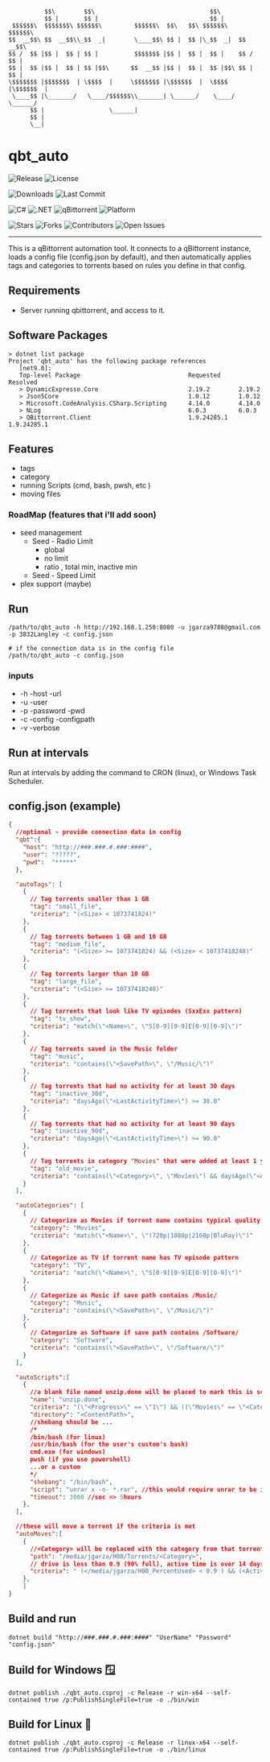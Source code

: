 ```
          $$\        $$\                                $$\               
          $$ |       $$ |                               $$ |              
 $$$$$$\  $$$$$$$\ $$$$$$\         $$$$$$\  $$\   $$\ $$$$$$\    $$$$$$\  
$$  __$$\ $$  __$$\\_$$  _|        \____$$\ $$ |  $$ |\_$$  _|  $$  __$$\ 
$$ /  $$ |$$ |  $$ | $$ |          $$$$$$$ |$$ |  $$ |  $$ |    $$ /  $$ |
$$ |  $$ |$$ |  $$ | $$ |$$\      $$  __$$ |$$ |  $$ |  $$ |$$\ $$ |  $$ |
\$$$$$$$ |$$$$$$$  | \$$$$  |     \$$$$$$$ |\$$$$$$  |  \$$$$  |\$$$$$$  |
 \____$$ |\_______/   \____/$$$$$$\\_______| \______/    \____/  \______/ 
      $$ |                  \______|                                      
      $$ |                                                                
      \__|
```

# qbt_auto

![Release](https://img.shields.io/github/v/release/jgarza9788/qbt_auto?include_prereleases&label=latest&color=028ffa)
![License](https://img.shields.io/badge/license-FSL-028ffa)

![Downloads](https://img.shields.io/github/downloads/jgarza9788/qbt_auto/total?label=downloads&color=028ffa)
![Last Commit](https://img.shields.io/github/last-commit/jgarza9788/qbt_auto?color=028ffa)

<!--
![Build](https://img.shields.io/github/actions/workflow/status/jgarza9788/qbt_auto/build.yml?label=build&color=028ffa)
![Tests](https://img.shields.io/github/actions/workflow/status/jgarza9788/qbt_auto/tests.yml?label=tests&color=028ffa)
-->

![C#](https://img.shields.io/badge/language-C%23-028ffa?logo=csharp)
![.NET](https://img.shields.io/badge/.NET-9.0-028ffa?logo=dotnet)
![qBittorrent](https://img.shields.io/badge/qBittorrent-automation-028ffa?logo=qbittorrent&logoColor=white)
![Platform](https://img.shields.io/badge/platform-Linux%20%7C%20Windows-028ffa)

![Stars](https://img.shields.io/github/stars/jgarza9788/qbt_auto?style=social&color=028ffa)
![Forks](https://img.shields.io/github/forks/jgarza9788/qbt_auto?style=social&color=028ffa)
![Contributors](https://img.shields.io/github/contributors/jgarza9788/qbt_auto?color=028ffa)
![Open Issues](https://img.shields.io/github/issues/jgarza9788/qbt_auto?color=028ffa)

---

This is a qBittorrent automation tool.
It connects to a qBittorrent instance, loads a config file (config.json by default), and then automatically applies tags and categories to torrents based on rules you define in that config.



## Requirements

* Server running qbittorrent, and access to it.

## Software Packages
```
> dotnet list package
Project 'qbt_auto' has the following package references
   [net9.0]:
   Top-level Package                              Requested     Resolved
   > DynamicExpresso.Core                         2.19.2        2.19.2
   > Json5Core                                    1.0.12        1.0.12
   > Microsoft.CodeAnalysis.CSharp.Scripting      4.14.0        4.14.0
   > NLog                                         6.0.3         6.0.3
   > QBittorrent.Client                           1.9.24285.1   1.9.24285.1
```


## Features
* tags
* category 
* running Scripts (cmd, bash, pwsh, etc )
* moving files

### RoadMap (features that i'll add soon) 
* seed management 
  * Seed - Radio Limit
    * global
    * no limit
    * ratio , total min, inactive min
  * Seed - Speed Limit 
* plex support (maybe)


## Run 
```
/path/to/qbt_auto -h http://192.168.1.250:8080 -u jgarza9788@gmail.com -p 3832Langley -c config.json
```
```
# if the connection data is in the config file
/path/to/qbt_auto -c config.json
```
### inputs
* -h -host -url
* -u -user 
* -p -password -pwd
* -c -config -configpath
* -v -verbose

## Run at intervals
Run at intervals by adding the command to CRON (linux), or Windows Task Scheduler.

## config.json (example)
```json
{
  //optional - provide connection data in config
  "qbt":{
    "host": "http://###.###.#.###:####",
    "user": "?????",
    "pwd":  "*****"
  },

  "autoTags": [
    {
      // Tag torrents smaller than 1 GB
      "tag": "small_file",
      "criteria": "(<Size> < 1073741824)" 
    },
    {
      // Tag torrents between 1 GB and 10 GB
      "tag": "medium_file",
      "criteria": "(<Size> >= 1073741824) && (<Size> < 10737418240)"
    },
    {
      // Tag torrents larger than 10 GB
      "tag": "large_file",
      "criteria": "(<Size> >= 10737418240)"
    },
    {
      // Tag torrents that look like TV episodes (SxxExx pattern)
      "tag": "tv_show",
      "criteria": "match(\"<Name>\", \"S[0-9][0-9]E[0-9][0-9]\")"
    },
    {
      // Tag torrents saved in the Music folder
      "tag": "music",
      "criteria": "contains(\"<SavePath>\", \"/Music/\")"
    },
    {
      // Tag torrents that had no activity for at least 30 days
      "tag": "inactive_30d",
      "criteria": "daysAgo(\"<LastActivityTime>\") >= 30.0"
    },
    {
      // Tag torrents that had no activity for at least 90 days
      "tag": "inactive_90d",
      "criteria": "daysAgo(\"<LastActivityTime>\") >= 90.0"
    },
    {
      // Tag torrents in category "Movies" that were added at least 1 year ago
      "tag": "old_movie",
      "criteria": "contains(\"<Category>\", \"Movies\") && daysAgo(\"<AddedOn>\") >= 365.0"
    }
  ],

  "autoCategories": [
    {
      // Categorize as Movies if torrent name contains typical quality markers
      "category": "Movies",
      "criteria": "match(\"<Name>\", \"(720p|1080p|2160p|BluRay)\")"
    },
    {
      // Categorize as TV if torrent name has TV episode pattern
      "category": "TV",
      "criteria": "match(\"<Name>\", \"S[0-9][0-9]E[0-9][0-9]\")"
    },
    {
      // Categorize as Music if save path contains /Music/
      "category": "Music",
      "criteria": "contains(\"<SavePath>\", \"/Music/\")"
    },
    {
      // Categorize as Software if save path contains /Software/
      "category": "Software",
      "criteria": "contains(\"<SavePath>\", \"/Software/\")"
    }
  ],

  "autoScripts":[
    {
      //a blank file named unzip.done will be placed to mark this is script was ran.
      "name": "unzip.done",
      "criteria": "(\"<Progress>\" == \"1\") && ((\"Movies\" == \"<Category>\") || (\"Shows\" == \"<Category>\")) && match(\"<ContentPath>\",\"(Shows|Movies)\")",
      "directory": "<ContentPath>",
      //shebang should be ...
      /*
      /bin/bash (for linux)
      /usr/bin/bash (for the user's custom's bash)
      cmd.exe (for windows)
      pwsh (if you use powershell)
      ...or a custom
      */
      "shebang": "/bin/bash", 
      "script": "unrar x -o- *.rar", //this would require unrar to be installed
      "timeout": 3000 //sec => 5hours
    },
  ],

  //these will move a torrent if the criteria is met
  "autoMoves":[
    {
      //<Category> will be replaced with the category from that torrent
      "path": "/media/jgarza/H00/Torrents/<Category>",
      // drive is less than 0.9 (90% full), active time is over 14 days, it's last active time is over 3 days ago, it was completed over 14, the category is Shows or Movies, and it's save path has S00 in it.
      "criteria": " (</media/jgarza/H00_PercentUsed> < 0.9 ) && (<ActiveTime>/864000000000 >= 14.0) && ( daysAgo(\"<LastActivityTime>\") >= 3.0) && (daysAgo(\"<LastSeenComplete>\") >= 14.0) && match(\"<Category>\",\"(Shows|Movies)\") && match(\"<SavePath>\",\"S00\") "
    },
    ]
}
```


## Build and run
```
dotnet build "http://###.###.#.###:####" "UserName" "Password" "config.json"
```

## Build for Windows 🪟
```
dotnet publish ./qbt_auto.csproj -c Release -r win-x64 --self-contained true /p:PublishSingleFile=true -o ./bin/win

```

## Build for Linux 🐧
```
dotnet publish ./qbt_auto.csproj -c Release -r linux-x64 --self-contained true /p:PublishSingleFile=true -o ./bin/linux

```

